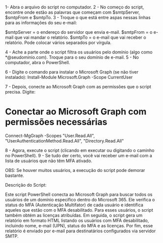 1- Abra o arquivo do script no computador.
2 - No começo do script, encontre onde estão as palavras que começam com $smtpServer, $smtpFrom e $smtpTo.
3 - Troque o que está entre aspas nessas linhas para as informações do seu e-mail:


$smtpServer = o endereço do servidor que envia e-mail.
$smtpFrom = o e-mail que vai mandar o relatório.
$smtpTo = o e-mail que vai receber o relatório. Pode colocar vários separados por vírgula.


4 - Ache a parte onde o script filtra os usuários pelo domínio (algo como *@seudominio.com). Troque para o seu domínio de e-mail.
5 - No computador, abra o PowerShell.


6 - Digite o comando para instalar o Microsoft Graph (se não tiver instalado):
Install-Module Microsoft.Graph -Scope CurrentUser


7 - Depois, conecte ao Microsoft Graph com as permissões que o script precisa. Digite:
# Conectar ao Microsoft Graph com permissões necessárias
Connect-MgGraph -Scopes "User.Read.All", "UserAuthenticationMethod.Read.All", "Directory.Read.All"


8 - Agora, execute o script (clicando em executar ou digitando o caminho no PowerShell).
9 - Se tudo der certo, você vai receber um e-mail com a lista de usuários que não têm MFA ativado.


OBS: Se houver muitos usuários, a execução do script pode demorar bastante.







Descrição do Script:

Este script PowerShell conecta ao Microsoft Graph para buscar todos os usuários de um domínio específico dentro do Microsoft 365. Ele verifica o status do MFA (Autenticação Multifator) de cada usuário e identifica aqueles que estão com o MFA desabilitado. Para esses usuários, o script também obtém as licenças atribuídas.
Em seguida, o script gera um relatório em formato HTML listando os usuários com MFA desabilitado, incluindo nome, e-mail (UPN), status do MFA e as licenças. Por fim, esse relatório é enviado por e-mail para destinatários configurados via servidor SMTP.
